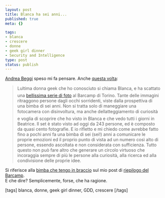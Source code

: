 ```yaml
--- 
layout: post
title: Blanca ha sei anni...
published: true
meta: {}

tags: 
- blanca
- crescere
- donne
- geek girl dinner
- Security and Intelligence
type: post
status: publish
---
```

[Andrea Beggi](http://www.andreabeggi.net/2008/02/25/di-tecnologia-di-donne-geek-di-condivisione-e-di-espressione/#comments) speso mi fa pensare. Anche [questa volta](http://www.andreabeggi.net/2008/02/25/di-tecnologia-di-donne-geek-di-condivisione-e-di-espressione/#comments):  
  
> Lultima donna geek che ho conosciuto si chiama Blanca, e ha scattato una [bellissima serie di foto](http://www.flickr.com/photos/funkysurfer/sets/72157603969900242/) al Barcamp di Torino. Tante delle immagini ritraggono persone dagli occhi sorridenti, viste dalla prospettiva di una bimba di sei anni. Non si tratta solo di maneggiare una fotocamera con disinvoltura, ma anche dellatteggiamento di curiosità e voglia di scoprire che ho visto in Blanca e che vedo tutti i giorni in Beatrice. Il set è stato visto ad oggi da 243 persone, ed è composto da quasi cento fotografie. E io rifletto e mi chiedo come avrebbe fatto fino a pochi anni fa una bimba di sei (sei!) anni a comunicare le proprie emozioni ed il proprio punto di vista ad un numero così alto di persone, essendo ascoltata e non considerata con sufficienza. Tutto questo non può fare altro che generare un circolo virtuoso che incoraggia sempre di più le persone alla curiosità, alla ricerca ed alla condivisione delle proprie idee.  
  
Si riferisce alla [bimba che tengo in braccio](http://www.lastknight.com/2008/02/24/che-meraviglia-il-torino-barcamp-2008/) sul mio post di [riepilogo del Barcamp](http://www.lastknight.com/2008/02/24/che-meraviglia-il-torino-barcamp-2008/).  
E che dire? Semplicemente, forse, che ha ragione.  
  
[tags] blanca, donne, geek girl dinner, GDD, crescere [/tags] 
